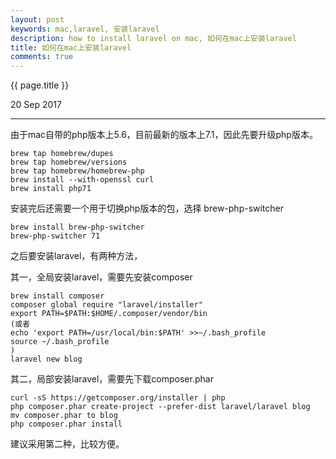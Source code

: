 ```yaml
---
layout: post
keywords: mac,laravel, 安装laravel
description: how to install laravel on mac, 如何在mac上安装laravel
title: 如何在mac上安装laravel
comments: true
---
```


{{ page.title }}
<p class="meta">20 Sep 2017</p>
<hr>

由于mac自带的php版本上5.6，目前最新的版本上7.1，因此先要升级php版本。

```
brew tap homebrew/dupes
brew tap homebrew/versions
brew tap homebrew/homebrew-php
brew install --with-openssl curl
brew install php71
```

安装完后还需要一个用于切换php版本的包，选择 brew-php-switcher

```
brew install brew-php-switcher
brew-php-switcher 71
```

之后要安装laravel，有两种方法，

其一，全局安装laravel，需要先安装composer

```
brew install composer
composer global require "laravel/installer"
export PATH=$PATH:$HOME/.composer/vendor/bin
(或者
echo 'export PATH=/usr/local/bin:$PATH' >>~/.bash_profile
source ~/.bash_profile
)
laravel new blog
```

其二，局部安装laravel，需要先下载composer.phar

```
curl -sS https://getcomposer.org/installer | php
php composer.phar create-project --prefer-dist laravel/laravel blog
mv composer.phar to blog
php composer.phar install
```

建议采用第二种，比较方便。
